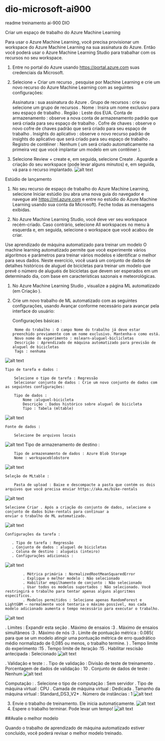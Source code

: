 # dio-microsoft-ai900

 readme treinamento ai-900 DIO

Criar um espaço de trabalho do Azure Machine Learning

Para usar o Azure Machine Learning, você precisa provisionar um workspace do Azure Machine Learning na sua assinatura do Azure.
Então você poderá usar o Azure Machine Learning Studio para trabalhar com os recursos no seu workspace.

1. Entre no portal do Azure usando https://portal.azure.com suas credenciais da Microsoft.

2. Selecione + Criar um recurso , pesquise por Machine Learning e crie um novo recurso do Azure Machine Learning com as seguintes configurações:
    
    Assinatura : sua assinatura do Azure .
    Grupo de recursos : crie ou selecione um grupo de recursos .
    Nome : Insira um nome exclusivo para seu espaço de trabalho .
    Região : Leste dos EUA.
    Conta de armazenamento : observe a nova conta de armazenamento padrão que será criada para seu espaço de trabalho .
    Cofre de chaves : observe o novo cofre de chaves padrão que será criado para seu espaço de trabalho .
    Insights do aplicativo : observe o novo recurso padrão de insights do aplicativo que será criado para seu espaço de trabalho .
    Registro de contêiner : Nenhum ( um será criado automaticamente na primeira vez que você implantar um modelo em um contêiner ).

3. Selecione Review + create e, em seguida, selecione Create . Aguarde a criação do seu workspace (pode levar alguns
minutos) e, em seguida, vá para o recurso implantado.
![alt text](image-13.png)

Estúdio de lançamento

1. No seu recurso de espaço de trabalho do Azure Machine Learning, selecione Iniciar estúdio (ou abra uma nova guia do
navegador e navegue até https://ml.azure.com e entre no estúdio do Azure Machine Learning usando sua conta da Microsoft).
Feche todas as mensagens exibidas.

2. No Azure Machine Learning Studio, você deve ver seu workspace recém-criado. Caso contrário, selecione All workspaces no
menu à esquerda e, em seguida, selecione o workspace que você acabou de criar.

Use aprendizado de máquina automatizado para treinar um modelo
O machine learning automatizado permite que você experimente vários algoritmos e 
parâmetros para treinar vários modelos e identificar o melhor para seus dados. Neste exercício, você usará um conjunto de dados de detalhes históricos de aluguel de 
bicicletas para treinar um modelo que prevê o número de aluguéis de bicicletas que devem ser esperados em um determinado
dia, com base em características sazonais e meteorológicas.

1. No Azure Machine Learning Studio , visualize a página ML automatizado (em Criação ).
2. Crie um novo trabalho de ML automatizado com as seguintes configurações, usando Avançar 
conforme necessário para avançar pela interface do usuário:

    Configurações básicas :

        Nome do trabalho : O campo Nome do trabalho já deve estar preenchido previamente com um nome exclusivo. Mantenha-o como está.
        Novo nome do experimento : mslearn-aluguel-biclicletas
        Descrição : Aprendizado de máquina automatizado para previsão de aluguel de bicicletas
        Tags : nenhuma
![alt text](image.png)
    
    Tipo de tarefa e dados :

        Selecione o tipo de tarefa : Regressão
        Selecionar conjunto de dados : Crie um novo conjunto de dados com as seguintes configurações:
        
        Tipo de dados :
            Nome :aluguel-bicicleta
            Descrição : Dados histórico sobre aluguel de bicicleta
            Tipo : Tabela (mltable)

![alt text](image-1.png)    

    Fonte de dados :

        Selecione De arquivos locais
![alt text](image-2.png)
    Tipo de armazenamento de destino :
        
        Tipo de armazenamento de dados : Azure Blob Storage
        Nome : workspaceblobstore
![alt text](image-3.png)
    
    Seleção de MLtable :
     
        Pasta de upload : Baixe e descompacte a pasta que contém os dois arquivos que você precisa enviar https://aka.ms/bike-rentals
![alt text](image-4.png)

    Selecione Criar . Após a criação do conjunto de dados, selecione o conjunto de dados bike-rentals para continuar a 
    enviar o trabalho de ML automatizado.
![alt text](image-5.png)

    Configurações da tarefa :

       . Tipo de tarefa : Regressão
       . Conjunto de dados : aluguel de bicicletas
       . Coluna de destino : aluguéis (inteiro)
       . Configurações adicionais :
![alt text](image-7.png)

            . Métrica primária : NormalizedRootMeanSquaredError
            . Explique o melhor modelo : Não selecionado
            . Habilitar empilhamento de conjunto : Não selecionado
            . Usar todos os modelos suportados : Não selecionado. Você restringirá o trabalho para tentar apenas alguns algoritmos específicos.
            . Modelos permitidos : Selecione apenas RandomForest e LightGBM — normalmente você tentaria o máximo possível, mas cada modelo adicionado aumenta o tempo necessário para executar o trabalho.
![alt text](image-6.png)

. Limites : Expandir esta seção
    . Máximo de ensaios :3
    . Máximo de ensaios simultâneos :3
    . Máximo de nós :3
    . Limite de pontuação métrica : 0.085( para que se um modelo atingir uma pontuação métrica de erro quadrático médio normalizado de 0,085 ou menos, o trabalho termine. )
    . Tempo limite do experimento :15
    . Tempo limite de iteração :15
    . Habilitar rescisão antecipada : Selecionado
![alt text](image-9.png)
        
. Validação e teste :
    . Tipo de validação : Divisão de teste de treinamento
    . Porcentagem de dados de validação : 10
    . Conjunto de dados de teste : Nenhum
![alt text](image-10.png)

Computação :
    . Selecione o tipo de computação : Sem servidor
    . Tipo de máquina virtual : CPU
    . Camada de máquina virtual : Dedicada
    . Tamanho da máquina virtual : Standard_DS3_V2*
    . Número de instâncias : 1
![alt text](image-11.png)
    
3. Envie o trabalho de treinamento. Ele inicia automaticamente.
![alt text](image-12.png)
4. Espere o trabalho terminar. Pode levar um tempo!
![alt text](image-14.png)

##Avalie o melhor modelo

Quando o trabalho de aprendizado de máquina automatizado estiver concluído, você poderá revisar o melhor modelo treinado.



